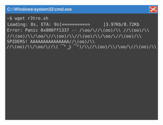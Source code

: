 <a href="https://github.com/MatiasForti24/MatiasForti24/">
  <picture>
    <source media="(prefers-color-scheme: dark)" srcset="https://raw.githubusercontent.com/MatiasForti24/MatiasForti24/refs/heads/main/main.svg">
    <img alt="go to r3tro.sh" src="https://raw.githubusercontent.com/MatiasForti24/MatiasForti24/refs/heads/main/main.svg">
  </picture>
</a>
